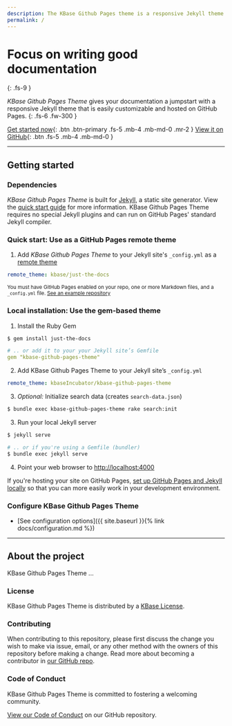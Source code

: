 ```yaml
---
description: The KBase Github Pages theme is a responsive Jekyll theme with built-in search that is easily customizable and hosted on GitHub Pages.
permalink: /
---
```


# Focus on writing good documentation

{: .fs-9 }

*KBase Github Pages Theme* gives your documentation a jumpstart with a responsive Jekyll theme that is easily customizable and hosted on GitHub Pages.
{: .fs-6 .fw-300 }

[Get started now](#getting-started){: .btn .btn-primary .fs-5 .mb-4 .mb-md-0 .mr-2 } [View it on GitHub](https://github.com/pmarsceill/just-the-docs){: .btn .fs-5 .mb-4 .mb-md-0 }

---

## Getting started

### Dependencies

*KBase Github Pages Theme* is built for [Jekyll](https://jekyllrb.com), a static site generator. View the [quick start guide](https://jekyllrb.com/docs/) for more information. KBase Github Pages Theme requires no special Jekyll plugins and can run on GitHub Pages' standard Jekyll compiler.

### Quick start: Use as a GitHub Pages remote theme

1. Add *KBase Github Pages Theme* to your Jekyll site's `_config.yml` as a [remote theme](https://blog.github.com/2017-11-29-use-any-theme-with-github-pages/)

```yaml
remote_theme: kbase/just-the-docs
```

<small>You must have GitHub Pages enabled on your repo, one or more Markdown files, and a `_config.yml` file. [See an example repository](https://github.com/kbase/kbase-ui-docs)</small>

### Local installation: Use the gem-based theme

1. Install the Ruby Gem

```bash
$ gem install just-the-docs
```

```yaml
# .. or add it to your your Jekyll site’s Gemfile
gem "kbase-github-pages-theme"
```

2. Add KBase Github Pages Theme to your Jekyll site’s `_config.yml`

```yaml
remote_theme: kbaseIncubator/kbase-github-pages-theme
```

3. _Optional:_ Initialize search data (creates `search-data.json`)

```bash
$ bundle exec kbase-github-pages-theme rake search:init
```

3. Run your local Jekyll server

```bash
$ jekyll serve
```

```bash
# .. or if you're using a Gemfile (bundler)
$ bundle exec jekyll serve
```

4. Point your web browser to [http://localhost:4000](http://localhost:4000)

If you're hosting your site on GitHub Pages, [set up GitHub Pages and Jekyll locally](https://help.github.com/en/articles/setting-up-your-github-pages-site-locally-with-jekyll) so that you can more easily work in your development environment.

### Configure KBase Github Pages Theme

- [See configuration options]({{ site.baseurl }}{% link docs/configuration.md %})

---

## About the project

KBase Github Pages Theme ...

### License

KBase Github Pages Theme is distributed by a [KBase License](https://github.com/kbaseIncubator/kbase-githug-pages-theme/tree/master/LICENSE.md).

### Contributing

When contributing to this repository, please first discuss the change you wish to make via issue,
email, or any other method with the owners of this repository before making a change. Read more about becoming a contributor in [our GitHub repo](https://github.com/kbaseIncubator/kbase-githug-pages-theme/just-the-docs#contributing).

### Code of Conduct

KBase Github Pages Theme is committed to fostering a welcoming community.

[View our Code of Conduct](https://github.com/kbaseIncubator/kbase-githug-pages-theme/tree/master/CODE_OF_CONDUCT.md) on our GitHub repository.
